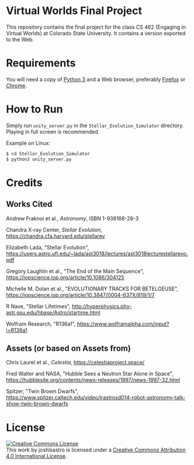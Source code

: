 # Virtual Worlds Final Project

This repository contains the final project for the class CS 462 (Engaging in Virtual Worlds) at Colorado State University. It contains a version exported to the Web.

# Requirements

You will need a copy of [Python 3](https://python.org) and a Web browser, preferably [Firefox](https://mozilla.org/firefox) or [Chrome](https://www.google.com/chrome/).

# How to Run

Simply run `unity_server.py` in the `Stellar_Evolution_Simulator` directory. Playing in full screen is recommended.

Example on Linux:
```bash
$ cd Stellar_Evolution_Simulator
$ python3 unity_server.py
```

# Credits

## Works Cited

Andrew Fraknoi et al., *Astronomy*, ISBN 1-938168-28-3

Chandra X-ray Center, *Stellar Evolution*, <https://chandra.cfa.harvard.edu/stellarev>

Elizabeth Lada, "Stellar Evolution", <https://users.astro.ufl.edu/~lada/ast3018/lectures/ast3018lecturestellarevo.pdf>

Gregory Laughlin et al., "The End of the Main Sequence", <https://iopscience.iop.org/article/10.1086/304125>

Michelle M. Dolan et al., "EVOLUTIONARY TRACKS FOR BETELGEUSE", <https://iopscience.iop.org/article/10.3847/0004-637X/819/1/7>

R Nave, "Stellar Lifetimes", <http://hyperphysics.phy-astr.gsu.edu/hbase/Astro/startime.html>

Wolfram Research, "R136a1", <https://www.wolframalpha.com/input?i=R136a1>

## Assets (or based on Assets from)

Chris Laurel et al., *Celestia*, <https://celestiaproject.space/>

Fred Walter and NASA, "Hubble Sees a Neutron Star Alone in Space", <https://hubblesite.org/contents/news-releases/1997/news-1997-32.html>

Spitzer, "Twin Brown Dwarfs", <https://www.spitzer.caltech.edu/video/irastrosd014-robot-astronomy-talk-show-twin-brown-dwarfs>

# License

[![Creative Commons License](https://i.creativecommons.org/l/by/4.0/88x31.png)](http://creativecommons.org/licenses/by/4.0/)  
This work by joshlsastro is licensed under a [Creative Commons Attribution 4.0 International License](http://creativecommons.org/licenses/by/4.0/).
